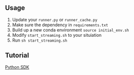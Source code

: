 ## Usage
1. Update your `runner.py` or `runner_cache.py`
2. Make sure the dependency in `requirements.txt`
3. Build up a new conda environment `source initial_env.sh`
4. Modify `start_streaming.sh` to your situiation
5. Run `sh start_streaming.sh`

## Tutorial
[Python SDK](url:https://cloud.google.com/dataflow/docs/guides/using-custom-containers#prebuild)


